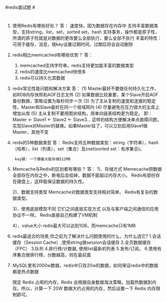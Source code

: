 #redis面试题 #

# 
1. 使用Redis有哪些好处？
答： 
	速度快，因为数据存在内存中
	支持丰富数据类型，支持string，list，set，sorted set，hash
	支持事务，操作都是原子性，所谓的原子性就是对数据的更改要么全部执行，要么全部不执行
	丰富的特性：可用于缓存，消息，按key设置过期时间，过期后将会自动删除

2. redis相比memcached有哪些优势？
答：
	1. memcached支持字符串，redis支持更加能丰富的数据类型
	2. redis的速度比memcached快很多
	3. redis可以持久化其数据


3. redis常见性能问题和解决方案
答：
	(1) Master最好不要做任何持久化工作，如RDB内存快照和AOF日志文件
	(2) 如果数据比较重要，某个Slave开启AOF备份数据，策略设置为每秒同步一次
	(3) 为了主从复制的速度和连接的稳定性，Master和Slave最好在同一个局域网内
	(4) 尽量避免在压力很大的主库上增加从库
	(5) 主从复制不要用图状结构，用单向链表结构更为稳定。 即：Master <- Slave1 <- Slave2 <- Slave3...
这样的结构方便解决单点故障问题，实现Slave对Master的替换。如果Master挂了，可以立刻启用Slave1做Master，其他不变


4. reids的5种数据类型
	答： Redis支持五种数据类型：string（字符串），hash（哈希），list（列表），set（集合）及zset(sorted set：有序集合)。

		key键: 一个键最大能存储512MB


5. Memcache与Redis的区别都有哪些？
答： 
	1)、存储方式
		Memecache把数据全部存在内存之中，断电后会挂掉，数据不能超过内存大小。
		Redis有部份存在硬盘上，这样能保证数据的持久性。

	2)、数据支持类型
		Memcache对数据类型支持相对简单。
		Redis有复杂的数据类型。
	
	3)、使用底层模型不同
		它们之间底层实现方式 以及与客户端之间通信的应用协议不一样。
		Redis直接自己构建了VM机制 

	4），value大小
		redis最大可以达到1GB，而memcache只有1MB

6. redis最适合的场景,你之前为了解决什么问题使用的什么，为什么选它?
	1.会话缓存（Session Cache）,使用string做session会话缓存
	2.全页数据缓存（FPC）
	3.队列
	4.排行榜/计数器, 使用list最新的列表
	5.发布/订阅，
	6.使用有序集合做排行榜，分数越高，则在最前面

7. MySQL里有2000w数据，redis中只存20w的数据，如何保证redis中的数据都是热点数据

	限定 Redis 占用的内存，Redis 会根据自身数据淘汰策略，加载热数据到内存。所以，计算一下 20W 数据大约占用的内存，然后设置一下 Redis 内存限制即可。
